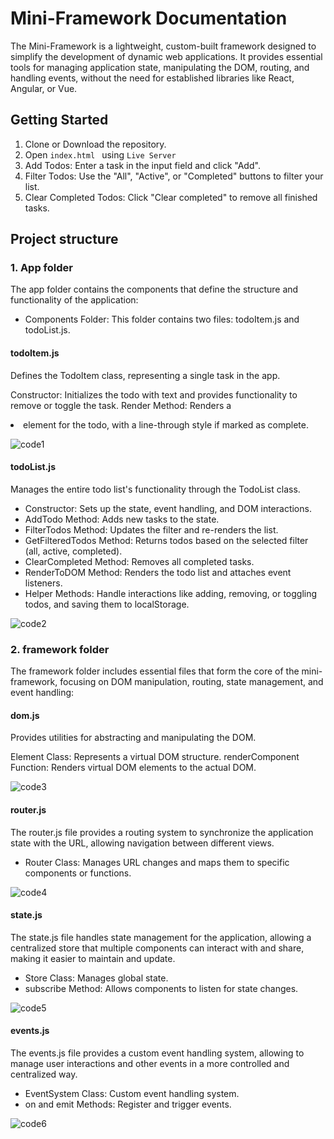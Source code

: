 # Mini-Framework Documentation

The Mini-Framework is a lightweight, custom-built framework designed to simplify the development of dynamic web applications. It provides essential tools for managing application state, manipulating the DOM, routing, and handling events, without the need for established libraries like React, Angular, or Vue.

## Getting Started

1. Clone or Download the repository.
2. Open `index.html ` using `Live Server `
3. Add Todos: Enter a task in the input field and click "Add".
4. Filter Todos: Use the "All", "Active", or "Completed" buttons to filter your list.
5. Clear Completed Todos: Click "Clear completed" to remove all finished tasks.


## Project structure

### 1. App folder 

The app folder contains the components that define the structure and functionality of the application:

* Components Folder: 
This folder contains two files: todoItem.js and todoList.js.

#### todoItem.js

Defines the TodoItem class, representing a single task in the app.

Constructor: Initializes the todo with text and provides functionality to remove or toggle the task.
Render Method: Renders a <li> element for the todo, with a line-through style if marked as complete.
 
![code1](css/code1.png)

#### todoList.js

Manages the entire todo list's functionality through the TodoList class.

* Constructor: Sets up the state, event handling, and DOM interactions.
* AddTodo Method: Adds new tasks to the state.
* FilterTodos Method: Updates the filter and re-renders the list.
* GetFilteredTodos Method: Returns todos based on the selected filter (all, active, completed).
* ClearCompleted Method: Removes all completed tasks.
* RenderToDOM Method: Renders the todo list and attaches event listeners.
* Helper Methods: Handle interactions like adding, removing, or toggling todos, and saving them to localStorage.

![code2](css/code2.png)

### 2. framework folder 

The framework folder includes essential files that form the core of the mini-framework, focusing on DOM manipulation, routing, state management, and event handling:

#### dom.js

Provides utilities for abstracting and manipulating the DOM.

Element Class: Represents a virtual DOM structure.
renderComponent Function: Renders virtual DOM elements to the actual DOM.

![code3](css/code3.png)

#### router.js
The router.js file provides a routing system to synchronize the application state with the URL, allowing navigation between different views.

* Router Class: Manages URL changes and maps them to specific components or functions.

![code4](css/code4.png)

#### state.js 
The state.js file handles state management for the application, allowing a centralized store that multiple components can interact with and share, making it easier to maintain and update.

* Store Class: Manages global state.
* subscribe Method: Allows components to listen for state changes. 

![code5](css/code5.png)

#### events.js
The events.js file provides a custom event handling system, allowing to manage user interactions and other events in a more controlled and centralized way.

* EventSystem Class: Custom event handling system.
* on and emit Methods: Register and trigger events.

![code6](css/code6.png)

